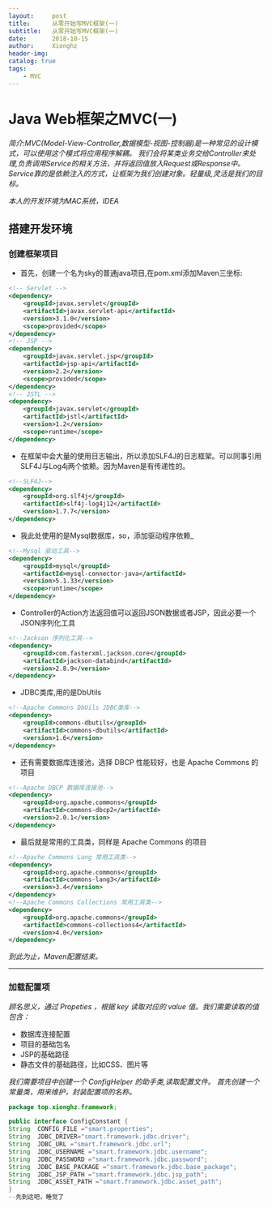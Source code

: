 ```yaml
---
layout:     post
title:      从零开始写MVC框架(一)
subtitle:   从零开始写MVC框架(一)
date:       2018-10-15
author:     Xionghz
header-img: 
catalog: true
tags:
    - MVC
---
```


# Java Web框架之MVC(一)

_简介:MVC(Model-View-Controller,数据模型-视图-控制器)是一种常见的设计模式，可以使用这个模式将应用程序解耦。
我们会将某类业务交给Controller来处理,负责调用Service的相关方法，并将返回值放入Request或Response中。
Service靠的是依赖注入的方式，让框架为我们创建对象。轻量级,灵活是我们的目标。_

_本人的开发环境为MAC系统，IDEA_

## 搭建开发环境
### 创建框架项目
* 首先，创建一个名为sky的普通java项目,在pom.xml添加Maven三坐标:

```xml
<!-- Servlet -->
<dependency>
    <groupId>javax.servlet</groupId>
    <artifactId>javax.servlet-api</artifactId>
    <version>3.1.0</version>
    <scope>provided</scope>
</dependency>
<!-- JSP -->
<dependency>
    <groupId>javax.servlet.jsp</groupId>
    <artifactId>jsp-api</artifactId>
    <version>2.2</version>
    <scope>provided</scope>
</dependency>
<!-- JSTL -->
<dependency>
    <groupId>javax.servlet</groupId>
    <artifactId>jstl</artifactId>
    <version>1.2</version>
    <scope>runtime</scope>
</dependency>
```

* 在框架中会大量的使用日志输出，所以添加SLF4J的日志框架。可以同事引用SLF4J与Log4j两个依赖。因为Maven是有传递性的。

```xml
<!--SLF4J-->
<dependency>
    <groupId>org.slf4j</groupId>
    <artifactId>slf4j-log4j12</artifactId>
    <version>1.7.7</version>
</dependency>
```

* 我此处使用的是Mysql数据库，so，添加驱动程序依赖_

```xml
<!--Mysql 驱动工具-->
<dependency>
    <groupId>mysql</groupId>
    <artifactId>mysql-connector-java</artifactId>
    <version>5.1.33</version>
    <scope>runtime</scope>
</dependency>
```

* Controller的Action方法返回值可以返回JSON数据或者JSP，因此必要一个JSON序列化工具

```xml
<!--Jackson 序列化工具-->
<dependency>
    <groupId>com.fasterxml.jackson.core</groupId>
    <artifactId>jackson-databind</artifactId>
    <version>2.8.9</version>
</dependency>
```

* JDBC类库,用的是DbUtils

```xml
<!--Apache Commons DbUils JDBC类库-->
<dependency>
    <groupId>commons-dbutils</groupId>
    <artifactId>commons-dbutils</artifactId>
    <version>1.6</version>
</dependency>
```

* 还有需要数据库连接池，选择 DBCP 性能较好，也是 Apache Commons 的项目

```xml
<!--Apache DBCP 数据库连接池-->
<dependency>
    <groupId>org.apache.commons</groupId>
    <artifactId>commons-dbcp2</artifactId>
    <version>2.0.1</version>
</dependency>
```

* 最后就是常用的工具类，同样是 Apache Commons 的项目

```xml
<!--Apache Commons Lang 常用工具类-->
<dependency>
    <groupId>org.apache.commons</groupId>
    <artifactId>commons-lang3</artifactId>
    <version>3.4</version>
</dependency>
<!--Apache Commons Collections 常用工具类-->
<dependency>
    <groupId>org.apache.commons</groupId>
    <artifactId>commons-collections4</artifactId>
    <version>4.0</version>
</dependency>
```

_到此为止，Maven配置结束。_

------------------------

### 加载配置项
_顾名思义，通过 Propeties ，根据 key 读取对应的 value 值。我们需要读取的值包含：_

* 数据库连接配置
* 项目的基础包名
* JSP的基础路径
* 静态文件的基础路径，比如CSS、图片等
   
_我们需要项目中创建一个 ConfigHelper 的助手类,读取配置文件。
首先创建一个常量类，用来维护，封装配置项的名称。_


```java
package top.xionghz.framework;

public interface ConfigConstant {
String  CONFIG_FILE ="smart.properties";
String  JDBC_DRIVER="smart.framework.jdbc.driver";
String  JDBC_URL ="smart.framework.jdbc.url";
String  JDBC_USERNAME ="smart.framework.jdbc.username";
String  JDBC_PASSWORD ="smart.framework.jdbc.password";
String  JDBC_BASE_PACKAGE ="smart.framework.jdbc.base_package";
String  JDBC_JSP_PATH ="smart.framework.jdbc.jsp_path";
String  JDBC_ASSET_PATH ="smart.framework.jdbc.asset_path";
}
--先到这吧，睡觉了
```